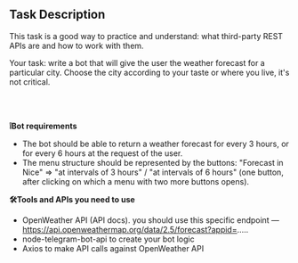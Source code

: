## Task Description

This task is a good way to practice and understand: what third-party REST APIs are and how to work with them.<br>

Your task: write a bot that will give the user the weather forecast for a particular city. Choose the city according to your taste or where you live, it's not critical.

<br><br>

**❕Bot requirements**<br>

* The bot should be able to return a weather forecast for every 3 hours, or for every 6 hours at the request of the user.
* The menu structure should be represented by the buttons: "Forecast in Nice" ⇒ "at intervals of 3 hours" / "at intervals of 6 hours" (one button, after clicking on which a menu with two more buttons opens).<br>

**🛠️Tools and APIs you need to use**<br>

* OpenWeather API (API docs). you should use this specific endpoint — https://api.openweathermap.org/data/2.5/forecast?appid=.....
* node-telegram-bot-api to create your bot logic
* Axios to make API calls against OpenWeather API<br>
